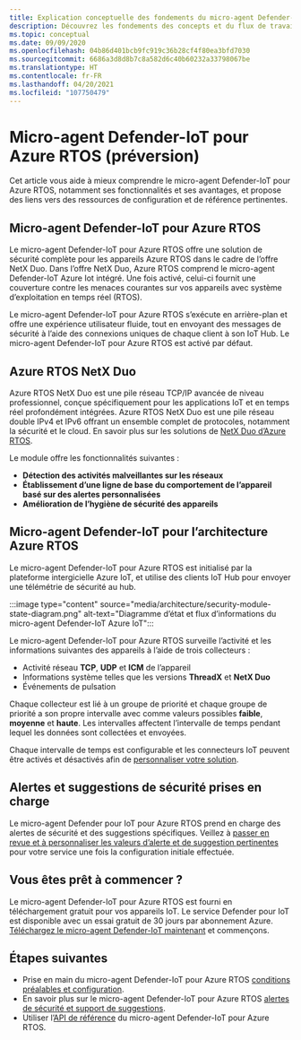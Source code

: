 ```yaml
---
title: Explication conceptuelle des fondements du micro-agent Defender-IoT pour Azure RTOS
description: Découvrez les fondements des concepts et du flux de travail du micro-agent Defender-IoT pour Azure RTOS.
ms.topic: conceptual
ms.date: 09/09/2020
ms.openlocfilehash: 04b86d401bcb9fc919c36b28cf4f80ea3bfd7030
ms.sourcegitcommit: 6686a3d8d8b7c8a582d6c40b60232a33798067be
ms.translationtype: HT
ms.contentlocale: fr-FR
ms.lasthandoff: 04/20/2021
ms.locfileid: "107750479"
---
```

# <a name="defender-iot-micro-agent-for-azure-rtos-preview"></a>Micro-agent Defender-IoT pour Azure RTOS (préversion)

Cet article vous aide à mieux comprendre le micro-agent Defender-IoT pour Azure RTOS, notamment ses fonctionnalités et ses avantages, et propose des liens vers des ressources de configuration et de référence pertinentes. 

## <a name="azure-rtos-iot-defender-iot-micro-agent"></a>Micro-agent Defender-IoT pour Azure RTOS

Le micro-agent Defender-IoT pour Azure RTOS offre une solution de sécurité complète pour les appareils Azure RTOS dans le cadre de l’offre NetX Duo. Dans l’offre NetX Duo, Azure RTOS comprend le micro-agent Defender-IoT Azure Iot intégré. Une fois activé, celui-ci fournit une couverture contre les menaces courantes sur vos appareils avec système d’exploitation en temps réel (RTOS).

Le micro-agent Defender-IoT pour Azure RTOS s’exécute en arrière-plan et offre une expérience utilisateur fluide, tout en envoyant des messages de sécurité à l’aide des connexions uniques de chaque client à son IoT Hub. Le micro-agent Defender-IoT pour Azure RTOS est activé par défaut.  

## <a name="azure-rtos-netx-duo"></a>Azure RTOS NetX Duo

Azure RTOS NetX Duo est une pile réseau TCP/IP avancée de niveau professionnel, conçue spécifiquement pour les applications IoT et en temps réel profondément intégrées. Azure RTOS NetX Duo est une pile réseau double IPv4 et IPv6 offrant un ensemble complet de protocoles, notamment la sécurité et le cloud. En savoir plus sur les solutions de [NetX Duo d’Azure RTOS](/azure/rtos/netx-duo/).

Le module offre les fonctionnalités suivantes :

- **Détection des activités malveillantes sur les réseaux**
- **Établissement d’une ligne de base du comportement de l’appareil basé sur des alertes personnalisées**
- **Amélioration de l’hygiène de sécurité des appareils**

## <a name="defender-iot-micro-agent-for-azure-rtos-architecture"></a>Micro-agent Defender-IoT pour l’architecture Azure RTOS

Le micro-agent Defender-IoT pour Azure RTOS est initialisé par la plateforme intergicielle Azure IoT, et utilise des clients IoT Hub pour envoyer une télémétrie de sécurité au hub.

:::image type="content" source="media/architecture/security-module-state-diagram.png" alt-text="Diagramme d’état et flux d’informations du micro-agent Defender-IoT Azure IoT":::

Le micro-agent Defender-IoT pour Azure RTOS surveille l’activité et les informations suivantes des appareils à l’aide de trois collecteurs :
- Activité réseau **TCP**, **UDP** et **ICM** de l’appareil
- Informations système telles que les versions **ThreadX** et **NetX Duo**
- Événements de pulsation

Chaque collecteur est lié à un groupe de priorité et chaque groupe de priorité a son propre intervalle avec comme valeurs possibles **faible**, **moyenne** et **haute**. Les intervalles affectent l’intervalle de temps pendant lequel les données sont collectées et envoyées.

Chaque intervalle de temps est configurable et les connecteurs IoT peuvent être activés et désactivés afin de [personnaliser votre solution](how-to-azure-rtos-security-module.md). 

## <a name="supported-security-alerts-and-recommendations"></a>Alertes et suggestions de sécurité prises en charge

Le micro-agent Defender pour IoT pour Azure RTOS prend en charge des alertes de sécurité et des suggestions spécifiques. Veillez à [passer en revue et à personnaliser les valeurs d’alerte et de suggestion pertinentes](concept-rtos-security-alerts-recommendations.md) pour votre service une fois la configuration initiale effectuée.

## <a name="ready-to-begin"></a>Vous êtes prêt à commencer ?

Le micro-agent Defender-IoT pour Azure RTOS est fourni en téléchargement gratuit pour vos appareils IoT. Le service Defender pour IoT est disponible avec un essai gratuit de 30 jours par abonnement Azure. [Téléchargez le micro-agent Defender-IoT maintenant](https://github.com/azure-rtos/azure-iot-preview/releases) et commençons. 

## <a name="next-steps"></a>Étapes suivantes

- Prise en main du micro-agent Defender-IoT pour Azure RTOS [conditions préalables et configuration](quickstart-azure-rtos-security-module.md).
- En savoir plus sur le micro-agent Defender-IoT pour Azure RTOS [alertes de sécurité et support de suggestions](concept-rtos-security-alerts-recommendations.md). 
- Utiliser l’[API de référence](azure-rtos-security-module-api.md) du micro-agent Defender-IoT pour Azure RTOS.
